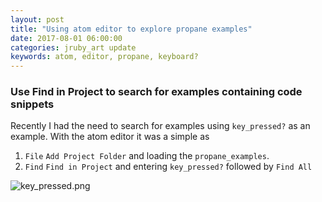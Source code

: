 ```yaml
---
layout: post
title: "Using atom editor to explore propane examples"
date: 2017-08-01 06:00:00
categories: jruby_art update
keywords: atom, editor, propane, keyboard?
---
```


### Use Find in Project to search for examples containing code snippets

Recently I had the need to search for examples using `key_pressed?` as an example. With the atom editor it was a simple as

1. `File` `Add Project Folder` and loading the `propane_examples`.
2. `Find` `Find in Project` and entering `key_pressed?` followed by `Find All`

![key_pressed.png]({{site.github.url}}/assets/key_pressed.png "key_pressed? search")
